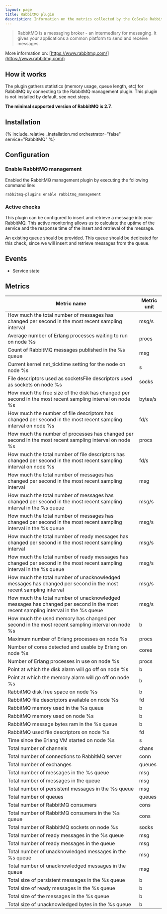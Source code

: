 ```yaml
---
layout: page
title: RabbitMQ plugin
description: Information on the metrics collected by the CoScale RabbitMQ plugin.
---
```


> RabbitMQ is a messaging broker - an intermediary for messaging. It gives your applications a common platform to send and receive messages.

More information on: [https://www.rabbitmq.com/](https://www.rabbitmq.com/)

## How it works

The plugin gathers statistics (memory usage, queue length, etc) for RabbitMQ by connecting to the RabbitMQ management plugin. This plugin is not installed by default, see next steps.

**The minimal supported version of RabbitMQ is 2.7.**

## Installation

{% include_relative _installation.md orchestrator="false" service="RabbitMQ" %}

## Configuration

### Enable RabbitMQ management

Enabled the RabbitMQ management plugin by executing the following command line:

`rabbitmq-plugins enable rabbitmq_management`

### Active checks

This plugin can be configured to insert and retrieve a message into your RabbitMQ. This active monitoring allows us to calculate the uptime of the service and the response time of the insert and retrieval of the message.

An existing queue should be provided. This queue should be dedicated for this check, since we will insert and retrieve messages from the queue.

## Events

* Service state

## Metrics

| Metric name                                                                                                                      | Metric unit |
|----------------------------------------------------------------------------------------------------------------------------------|-------------|
| How much the total number of messages has changed per second in the most recent sampling interval                                | msg/s       |
| Average number of Erlang processes waiting to run on node %s                                                                     | procs       |
| Count of RabbitMQ messages published in the %s queue                                                                             | msg         |
| Current kernel net_ticktime setting for the node on node %s                                                                      | s           |
| File descriptors used as socketsFile descriptors used as sockets on node %s                                                      | socks       |
| How much the free size of the disk has changed per second in the most recent sampling interval on node %s                        | bytes/s     |
| How much the number of file descriptors has changed per second in the most recent sampling interval on node %s                   | fd/s        |
| How much the number of processes has changed per second in the most recent sampling interval on node %s                          | procs       |
| How much the total number of file descriptors has changed per second in the most recent sampling interval on node %s             | fd/s        |
| How much the total number of messages has changed per second in the most recent sampling interval                                | msg         |
| How much the total number of messages has changed per second in the most recent sampling interval in the %s queue                | msg/s       |
| How much the total number of messages has changed per second in the most recent sampling interval in the %s queue                | msg/s       |
| How much the total number of ready messages has changed per second in the most recent sampling interval                          | msg/s       |
| How much the total number of ready messages has changed per second in the most recent sampling interval in the %s queue          | msg/s       |
| How much the total number of unacknowledged messages has changed per second in the most recent sampling interval                 | msg/s       |
| How much the total number of unacknowledged messages has changed per second in the most recent sampling interval in the %s queue | msg/s       |
| How much the used memory has changed per second in the most recent sampling interval on node %s                                  | b           |
| Maximum number of Erlang processes on node %s                                                                                    | procs       |
| Number of cores detected and usable by Erlang on node %s                                                                         | cores       |
| Number of Erlang processes in use on node %s                                                                                     | procs       |
| Point at which the disk alarm will go off on node %s                                                                             | b           |
| Point at which the memory alarm will go off on node %s                                                                           | b           |
| RabbitMQ disk free space on node %s                                                                                              | b           |
| RabbitMQ file descriptors available on node %s                                                                                   | fd          |
| RabbitMQ memory used in the %s queue                                                                                             | b           |
| RabbitMQ memory used on node %s                                                                                                  | b           |
| RabbitMQ message bytes ram in the %s queue                                                                                       | b           |
| RabbitMQ used file descriptors on node %s                                                                                        | fd          |
| Time since the Erlang VM started on node %s                                                                                      | s           |
| Total number of channels                                                                                                         | chans       |
| Total number of connections to RabbitMQ server                                                                                   | conn        |
| Total number of exchanges                                                                                                        | queues      |
| Total number of messages in the  %s queue                                                                                        | msg         |
| Total number of messages in the queue                                                                                            | msg         |
| Total number of persistent messages in the %s queue                                                                              | msg         |
| Total number of queues                                                                                                           | queues      |
| Total number of RabbitMQ consumers                                                                                               | cons        |
| Total number of RabbitMQ consumers in the %s queue                                                                               | cons        |
| Total number of RabbitMQ sockets on node %s                                                                                      | socks       |
| Total number of ready messages in the %s queue                                                                                   | msg         |
| Total number of ready messages in the queue                                                                                      | msg         |
| Total number of unacknowledged messages in the %s queue                                                                          | msg         |
| Total number of unacknowledged messages in the queue                                                                             | msg         |
| Total size of persistent messages in the %s queue                                                                                | b           |
| Total size of ready messages in the %s queue                                                                                     | b           |
| Total size of the messages in the %s queue                                                                                       | b           |
| Total size of unacknowledged bytes in the %s queue                                                                               | b           |
